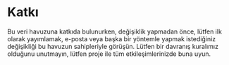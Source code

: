 # Katkı
Bu veri havuzuna katkıda bulunurken, değişiklik yapmadan önce, lütfen ilk olarak yayımlamak, e-posta veya başka bir yöntemle yapmak istediğiniz değişikliği bu havuzun sahipleriyle görüşün.
Lütfen bir davranış kuralımız olduğunu unutmayın, lütfen proje ile tüm etkileşimlerinizde buna uyun.
